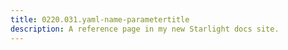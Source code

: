 ```yaml
---
title: 0220.031.yaml-name-parametertitle
description: A reference page in my new Starlight docs site.
---
```

